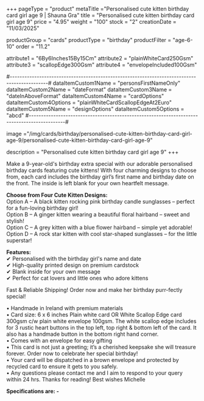 +++
pageType = "product"
metaTitle ="Personalised cute kitten birthday card girl age 9 | Shauna Gra"
title = "Personalised cute kitten birthday card girl age 9"
price = "4.95"
weight = "100"
stock = "2"
creationDate = "11/03/2025"
 
productGroup = "cards"
productType = "birthday"
productFilter = "age-6-10"
order = "11.2"
 
attribute1 = "6By6Inches15By15Cm" 
attribute2 = "plainWhiteCard250Gsm" 
attribute3 = "scallopEdge300Gsm" 
attribute4 = "envelopeIncluded100Gsm" 
 
#---------------------------------------------------------------------------------------------#
dataItemCustom1Name = "personsFirstNameOnly" 
dataItemCustom2Name = "dateFormat"
dataItemCustom3Name = "dateInAboveFormat"
dataItemCustom4Name = "cardOptions" 
dataItemCustom4Options = "plainWhiteCardScallopEdgeAt2Euro" 
dataItemCustom5Name = "designOptions" 
dataItemCustom5Options = "abcd" 
#---------------------------------------------------------------------------------------------#
 
image ="/img/cards/birthday/personalised-cute-kitten-birthday-card-girl-age-9/personalised-cute-kitten-birthday-card-girl-age-9"
 
description = "Personalised cute kitten birthday card girl age 9"
+++

Make a 9-year-old's birthday extra special with our adorable personalised birthday cards featuring cute kittens! With four charming designs to choose from, each card includes the birthday girl’s first name and birthday date on the front. The inside is left blank for your own heartfelt message.

**Choose from Four Cute Kitten Designs:**\
Option A – A black kitten rocking pink birthday candle sunglasses – perfect for a fun-loving birthday girl!\
Option B – A ginger kitten wearing a beautiful floral hairband – sweet and stylish!\
Option C – A grey kitten with a blue flower hairband – simple yet adorable!\
Option D – A rock star kitten with cool star-shaped sunglasses – for the little superstar!

**Features:**\
✔ Personalised with the birthday girl's name and date\
✔ High-quality printed design on premium cardstock\
✔ Blank inside for your own message\
✔ Perfect for cat lovers and little ones who adore kittens

Fast & Reliable Shipping! Order now and make her birthday purr-fectly special!

• Handmade in Ireland with premium materials\
• Card size: 6 x 6 inches Plain white card OR White Scallop Edge card 300gsm c/w plain white envelope 100gsm. The white scallop edge includes for 3 rustic heart buttons in the top left, top right & bottom left of the card. It also has a handmade button in the bottom right hand corner.\
• Comes with an envelope for easy gifting\
• This card is not just a greeting; it’s a cherished keepsake she will treasure forever. Order now to celebrate her special birthday!\
• Your card will be dispatched in a brown envelope and protected by recycled card to ensure it gets to you safely.\
• Any questions please contact me and I aim to respond to your query within 24 hrs. Thanks for reading! Best wishes Michelle

**Specifications are: -**
